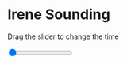 <h1>Irene Sounding</h1>
<p>Drag the slider to change the time</p>

<div class="slidecontainer">
<input oninput='setImage(this)' class="slider" type="range" min="0" max="6" value="0" step="1" />
<img id='img'/>
</div>

<script>
var img = document.getElementById('img');
var img_array = ['/assets/images/skwt/skd_irn_wrfout_d01_2020-04-22_12:00:00.png',
'/assets/images/skwt/skd_irn_wrfout_d01_2020-04-22_18:00:00.png',
'/assets/images/skwt/skd_irn_wrfout_d01_2020-04-23_00:00:00.png',
'/assets/images/skwt/skd_irn_wrfout_d01_2020-04-23_06:00:00.png',
'/assets/images/skwt/skd_irn_wrfout_d01_2020-04-23_12:00:00.png',
'/assets/images/skwt/skd_irn_wrfout_d01_2020-04-23_18:00:00.png',];
function setImage(obj)
{
        var value = obj.value;
        img.src = img_array[value];

}
</script>
